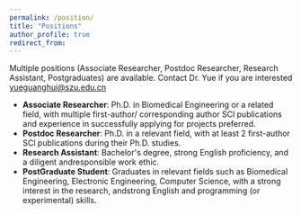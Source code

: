 ```yaml
---
permalink: /position/
title: "Positions"
author_profile: true
redirect_from: 
---
```

Multiple positions (Associate Researcher, Postdoc Researcher, Research Assistant, Postgraduates) are available. Contact Dr. Yue if you are interested [yueguanghui@szu.edu.cn](yueguanghui@szu.edu.cn)
- **Associate Researcher**: Ph.D. in Biomedical Engineering or a related field, with multiple first-author/ corresponding author SCl publications and experience in successfully applying for projects preferred.
- **Postdoc Researcher**: Ph.D. in a relevant field, with at least 2 first-author SCl publications during their Ph.D. studies.
- **Research Assistant**: Bachelor's degree, strong English proficiency, and a diligent andresponsible work ethic.
- **PostGraduate Student**: Graduates in relevant fields such as Biomedical Engineering, Electronic Engineering, Computer Science, with a strong interest in the research, andstrong English and programming (or experimental) skills.



